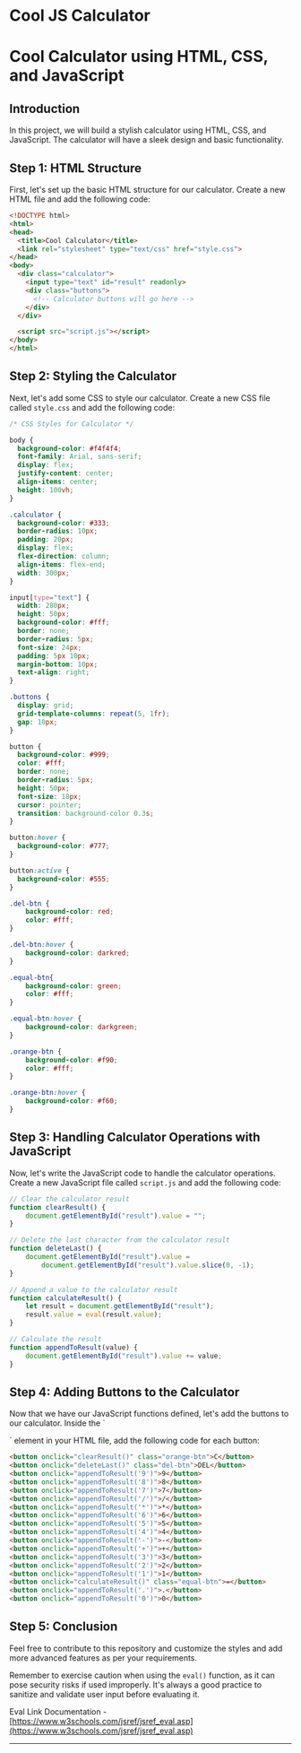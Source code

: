 # Cool JS Calculator

# Cool Calculator using HTML, CSS, and JavaScript

## Introduction

In this project, we will build a stylish calculator using HTML, CSS, and JavaScript. The calculator will have a sleek design and basic functionality.

## Step 1: HTML Structure

First, let's set up the basic HTML structure for our calculator. Create a new HTML file and add the following code:

```HTML
<!DOCTYPE html>
<html>
<head>
  <title>Cool Calculator</title>
  <link rel="stylesheet" type="text/css" href="style.css">
</head>
<body>
  <div class="calculator">
    <input type="text" id="result" readonly>
    <div class="buttons">
      <!-- Calculator buttons will go here -->
    </div>
  </div>

  <script src="script.js"></script>
</body>
</html>

```

## Step 2: Styling the Calculator

Next, let's add some CSS to style our calculator. Create a new CSS file called `style.css` and add the following code:

```CSS
/* CSS Styles for Calculator */

body {
  background-color: #f4f4f4;
  font-family: Arial, sans-serif;
  display: flex;
  justify-content: center;
  align-items: center;
  height: 100vh;
}

.calculator {
  background-color: #333;
  border-radius: 10px;
  padding: 20px;
  display: flex;
  flex-direction: column;
  align-items: flex-end;
  width: 300px;
}

input[type="text"] {
  width: 280px;
  height: 50px;
  background-color: #fff;
  border: none;
  border-radius: 5px;
  font-size: 24px;
  padding: 5px 10px;
  margin-bottom: 10px;
  text-align: right;
}

.buttons {
  display: grid;
  grid-template-columns: repeat(5, 1fr);
  gap: 10px;
}

button {
  background-color: #999;
  color: #fff;
  border: none;
  border-radius: 5px;
  height: 50px;
  font-size: 18px;
  cursor: pointer;
  transition: background-color 0.3s;
}

button:hover {
  background-color: #777;
}

button:active {
  background-color: #555;
}

.del-btn {
    background-color: red;
    color: #fff;
}

.del-btn:hover {
    background-color: darkred;
}

.equal-btn{
    background-color: green;
    color: #fff;
}

.equal-btn:hover {
    background-color: darkgreen;
}

.orange-btn {
    background-color: #f90;
    color: #fff;
}

.orange-btn:hover {
    background-color: #f60;
}

```

## Step 3: Handling Calculator Operations with JavaScript

Now, let's write the JavaScript code to handle the calculator operations. Create a new JavaScript file called `script.js` and add the following code:

```javascript
// Clear the calculator result
function clearResult() {
    document.getElementById("result").value = "";
}

// Delete the last character from the calculator result
function deleteLast() {
    document.getElementById("result").value = 
        document.getElementById("result").value.slice(0, -1);
}

// Append a value to the calculator result
function calculateResult() {
    let result = document.getElementById("result");
    result.value = eval(result.value);
}

// Calculate the result
function appendToResult(value) {
    document.getElementById("result").value += value;
}

```

## Step 4: Adding Buttons to the Calculator

Now that we have our JavaScript functions defined, let's add the buttons to our calculator. Inside the `<div class="buttons">

` element in your HTML file, add the following code for each button:

```html
<button onclick="clearResult()" class="orange-btn">C</button>
<button onclick="deleteLast()" class="del-btn">DEL</button>
<button onclick="appendToResult('9')">9</button>
<button onclick="appendToResult('8')">8</button>
<button onclick="appendToResult('7')">7</button>
<button onclick="appendToResult('/')">/</button>
<button onclick="appendToResult('*')">*</button>
<button onclick="appendToResult('6')">6</button>
<button onclick="appendToResult('5')">5</button>
<button onclick="appendToResult('4')">4</button>
<button onclick="appendToResult('-')">-</button>
<button onclick="appendToResult('+')">+</button>
<button onclick="appendToResult('3')">3</button>
<button onclick="appendToResult('2')">2</button>
<button onclick="appendToResult('1')">1</button>
<button onclick="calculateResult()" class="equal-btn">=</button>
<button onclick="appendToResult('.')">.</button>
<button onclick="appendToResult('0')">0</button>

```

## Step 5: Conclusion

Feel free to contribute to this repository and customize the styles and add more advanced features as per your requirements.

Remember to exercise caution when using the `eval()` function, 
as it can pose security risks if used improperly. 
It's always a good practice to sanitize and validate user input before evaluating it.

Eval Link Documentation -  [https://www.w3schools.com/jsref/jsref_eval.asp](https://www.w3schools.com/jsref/jsref_eval.asp)

---